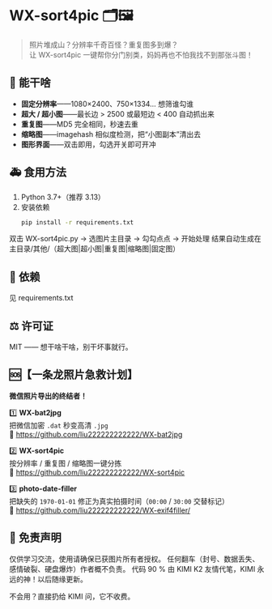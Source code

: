 # WX-sort4pic 🗂️🖼️

> 照片堆成山？分辨率千奇百怪？重复图多到爆？  
> 让 WX-sort4pic 一键帮你分门别类，妈妈再也不怕我找不到那张斗图！

## 🍗 能干啥

- **固定分辨率**——1080×2400、750×1334… 想筛谁勾谁  
- **超大 / 超小图**——最长边 > 2500 或最短边 < 400 自动抓出来  
- **重复图**——MD5 完全相同，秒速去重  
- **缩略图**——imagehash 相似度检测，把“小图副本”清出去  
- **图形界面**——双击即用，勾选开关即可开冲

## 🚑 食用方法

1. Python 3.7+（推荐 3.13）
2. 安装依赖  
   ```bash
   pip install -r requirements.txt
双击 WX-sort4pic.py → 选图片主目录 → 勾勾点点 → 开始处理
结果自动生成在 主目录/其他/（超大图|超小图|重复图|缩略图|固定图）

## 🔧 依赖
见 requirements.txt


## ⚖️ 许可证
MIT —— 想干啥干啥，别干坏事就行。


## 🆘【一条龙照片急救计划】  
**微信照片导出的终结者！**

1️⃣ **WX-bat2jpg**  
把微信加密 `.dat` 秒变高清 `.jpg`  
🔗 https://github.com/liu222222222222/WX-bat2jpg  

2️⃣ **WX-sort4pic**  
按分辨率 / 重复图 / 缩略图一键分拣  
🔗 https://github.com/liu222222222222/WX-sort4pic  

3️⃣ **photo-date-filler**  
把缺失的 `1970-01-01` 修正为真实拍摄时间（`00:00` / `30:00` 交替标记）  
🔗 https://github.com/liu222222222222/WX-exif4filler/

## 🙈 免责声明
仅供学习交流，使用请确保已获图片所有者授权。
任何翻车（封号、数据丢失、感情破裂、硬盘爆炸）作者概不负责。
代码 90 % 由 KIMI K2 友情代笔，KIMI 永远的神！以后随缘更新。

不会用？直接扔给 KIMI 问，它不收费。
